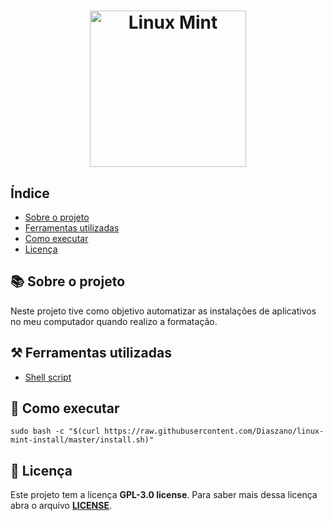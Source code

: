 <h1 align="center">
  <img alt="Linux Mint" title="Linux Mint" src="https://cdn.discordapp.com/attachments/900946220971868193/1078180939697500230/logoMint.png" width="250" alt="Linux Mint Logo">
</h1>


<h2>Índice</h2>

- [Sobre o projeto](#-Sobre-o-projeto)
- [Ferramentas utilizadas](#-Ferramentas-utilizadas)
- [Como executar](#-Como-executar)
- [Licença](#-Licença)


<h2>📚 Sobre o projeto</h2>

Neste projeto tive como objetivo automatizar as instalações de aplicativos no meu computador quando realizo a formatação.

<h2>⚒️ Ferramentas utilizadas</h2>

- [Shell script](https://pt.wikipedia.org/wiki/Shell_script)

<h2>🏁 Como executar</h2>

```shell
sudo bash -c "$(curl https://raw.githubusercontent.com/Diaszano/linux-mint-install/master/install.sh)"
```

<h2>📖 Licença</h2>

Este projeto tem a licença **GPL-3.0 license**. Para saber mais dessa
licença abra o arquivo **[LICENSE](./LICENSE)**.